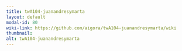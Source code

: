 ```yaml
---
title: twA104-juanandresymarta
layout: default
modal-id: 80
wiki-link: https://github.com/aigora/twA104-juanandresymarta/wiki
thumbnail: 
alt: twA104-juanandresymarta
---
```


